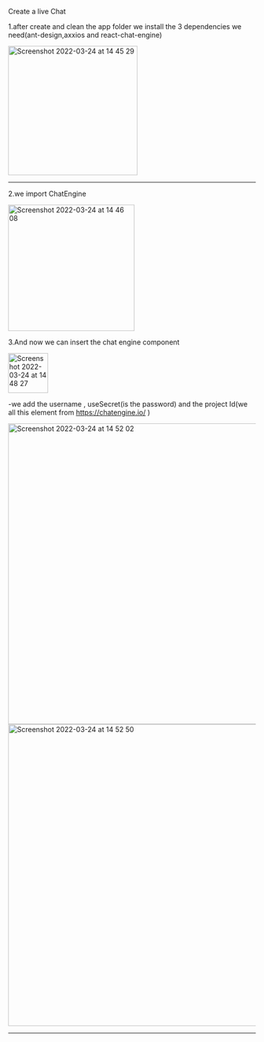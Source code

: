 Create a live Chat

1.after create and clean the app folder we install the 3 dependencies we need(ant-design,axxios and react-chat-engine)

<img width="263" alt="Screenshot 2022-03-24 at 14 45 29" src="https://user-images.githubusercontent.com/74420607/159942287-270a13ea-b24d-4005-9482-3839761d1775.png">
<hr/>

2.we import ChatEngine

<img width="257" alt="Screenshot 2022-03-24 at 14 46 08" src="https://user-images.githubusercontent.com/74420607/159942436-4b11349f-fd1a-4605-9b44-76d87ff3f3ed.png">
</hr>

3.And now we can insert the chat engine component

<img width="81" alt="Screenshot 2022-03-24 at 14 48 27" src="https://user-images.githubusercontent.com/74420607/159942967-5fb500b4-da7f-484e-8b19-26bef87f4951.png">

-we add the username , useSecret(is the password) and the project Id(we all this element from https://chatengine.io/ )

<img width="612" alt="Screenshot 2022-03-24 at 14 52 02" src="https://user-images.githubusercontent.com/74420607/159943799-39d01b77-3c31-49ab-a47b-b31b68a8a4cb.png">

<img width="614" alt="Screenshot 2022-03-24 at 14 52 50" src="https://user-images.githubusercontent.com/74420607/159943998-be9d3a7f-d6b5-469a-85cc-be5bfc2d3a0d.png">

<hr/>
